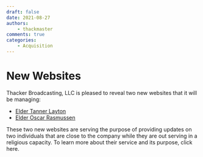 ```yaml
---
draft: false
date: 2021-08-27
authors:
    - thackmaster
comments: true
categories:
    - Acquisition
---
```


# New Websites

Thacker Broadcasting, LLC is pleased to reveal two new websites that it will be managing:

- [Elder Tanner Layton](https://eldertannerlayton.wordpress.com)
- [Elder Oscar Rasmussen](https://elderoscarrasmussen.wordpress.com)

These two new websites are serving the purpose of providing updates on two individuals that are close to the company while they are out serving in a religious capacity. To learn more about their service and its purpose, click here.